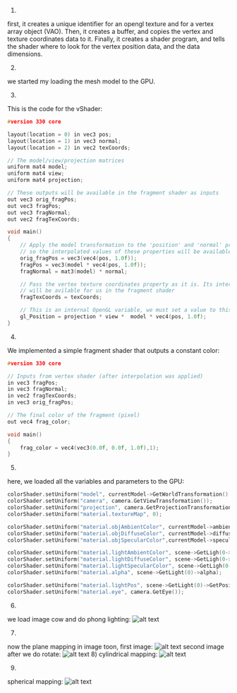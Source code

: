 1)
first, it creates a unique identifier for an opengl texture and for a vertex array object (VAO). Then, it creates a buffer, and copies the vertex and texture coordinates data to it. Finally, it creates a shader program, and tells the shader where to look for the vertex position data, and the data dimensions.

2)
we started my loading the mesh model to the GPU.

3)
This is the code for the vShader:
```c++
#version 330 core

layout(location = 0) in vec3 pos;
layout(location = 1) in vec3 normal;
layout(location = 2) in vec2 texCoords;

// The model/view/projection matrices
uniform mat4 model;
uniform mat4 view;
uniform mat4 projection;

// These outputs will be available in the fragment shader as inputs
out vec3 orig_fragPos;
out vec3 fragPos;
out vec3 fragNormal;
out vec2 fragTexCoords;

void main()
{
	// Apply the model transformation to the 'position' and 'normal' properties of the vertex,
	// so the interpolated values of these properties will be available for usi n the fragment shader
	orig_fragPos = vec3(vec4(pos, 1.0f));
	fragPos = vec3(model * vec4(pos, 1.0f));
	fragNormal = mat3(model) * normal;

	// Pass the vertex texture coordinates property as it is. Its interpolated value
	// will be avilable for us in the fragment shader
	fragTexCoords = texCoords;

	// This is an internal OpenGL variable, we must set a value to this variable
	gl_Position = projection * view *  model * vec4(pos, 1.0f);
}
```
4)
We implemented a simple fragment shader that outputs a constant color:
```c++
#version 330 core

// Inputs from vertex shader (after interpolation was applied)
in vec3 fragPos;
in vec3 fragNormal;
in vec2 fragTexCoords;
in vec3 orig_fragPos;

// The final color of the fragment (pixel)
out vec4 frag_color;

void main()
{
	frag_color = vec4(vec3(0.0f, 0.0f, 1.0f),1);
}
```
5)
here, we loaded all the variables and parameters to the GPU:
```c++
colorShader.setUniform("model", currentModel->GetWorldTransformation() *currentModel->GetModelTransformation());
colorShader.setUniform("camera", camera.GetViewTransformation());
colorShader.setUniform("projection", camera.GetProjectionTransformation());
colorShader.setUniform("material.textureMap", 0);

colorShader.setUniform("material.objAmbientColor", currentModel->ambientColor);
colorShader.setUniform("material.objDiffuseColor", currentModel->diffuseColor);
colorShader.setUniform("material.objSpecularColor",currentModel->specularColor);

colorShader.setUniform("material.lightAmbientColor", scene->GetLigh(0->ambientColor);
colorShader.setUniform("material.lightDiffuseColor", scene->GetLigh(0->diffuseColor);
colorShader.setUniform("material.lightSpecularColor", scene->GetLigh(0->specularColor);
colorShader.setUniform("material.alpha", scene->GetLight(0)->alpha);

colorShader.setUniform("material.lightPos", scene->GetLight(0)->GetPosition());
colorShader.setUniform("material.eye", camera.GetEye());
```
6)
we load image cow and do phong lighting:
![alt text](https://github.com/HaifaGraphicsCourses/computer-graphics-2023-mohamad-arrabi-mohamad-khaleel/blob/master/Assignment3Report/phong%20lighting%20cow.png)

7)
now the plane mapping in image toon, first image:
![alt text](https://github.com/HaifaGraphicsCourses/computer-graphics-2023-mohamad-arrabi-mohamad-khaleel/blob/master/Assignment3Report/toon%20plane%20mapping%201.png)
second image after we do rotate:
![alt text](https://github.com/HaifaGraphicsCourses/computer-graphics-2023-mohamad-arrabi-mohamad-khaleel/blob/master/Assignment3Report/toon%20plane%20mapping%202.png)
 8)
 cylindrical mapping:
 ![alt text]()

9)
spherical mapping:
![alt text]()
